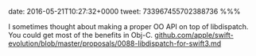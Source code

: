 date: 2016-05-21T10:27:32+0000
tweet: 733967455702388736
%%%

I sometimes thought about making a proper OO API on top of libdispatch. You could get most of the benefits in Obj-C. [github.com/apple/swift-evolution/blob/master/proposals/0088-libdispatch-for-swift3.md](https://github.com/apple/swift-evolution/blob/master/proposals/0088-libdispatch-for-swift3.md)
